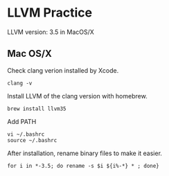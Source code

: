# LLVM Practice

LLVM version: 3.5 in MacOS/X

## Mac OS/X

Check clang verion installed by Xcode.

`clang -v`

Install LLVM of the clang version with homebrew.

`brew install llvm35`

Add PATH

```
vi ~/.bashrc
source ~/.bashrc
```

After installation, rename binary files to make it easier.

`for i in *-3.5; do rename -s $i ${i%-*} * ; done}`
